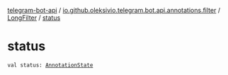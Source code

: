 [telegram-bot-api](../../index.md) / [io.github.oleksivio.telegram.bot.api.annotations.filter](../index.md) / [LongFilter](index.md) / [status](./status.md)

# status

`val status: `[`AnnotationState`](../../io.github.oleksivio.telegram.bot.api.model.annotation/-annotation-state/index.md)